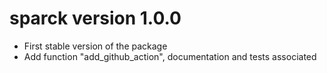 # sparck version 1.0.0

* First stable version of the package
* Add function "add_github_action", documentation and tests associated
